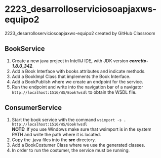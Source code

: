 # 2223_desarrolloserviciosoapjaxws-equipo2
2223_desarrolloserviciosoapjaxws-equipo2 created by GitHub Classroom


## BookService
1. Create a new java project in IntelliJ IDE, with JDK version ***corretto-1.8.0_342***.
2. Add a Book Interface with books attributes and indicate methods.
3. Add a BookImpl Class that implements the Book Interface.
4. Add a BookPublish where we create an endpoint for the service.
5. Run the endpoint and write into the navigation bar of a navigator `http://localhost:1516/WS/Book?wsdl` to obtain the WSDL file.

## ConsumerService
1. Start the book service with the command `wsimport -s . http://localhost:1516/WS/Book?wsdl`
<br> **NOTE:** If you use Windows make sure that wsimport is in the system PATH and write the path where it is located.
2. Copy the .java files into the **src** directory.
3. Add a BookCostumer Class where we use the generated classes.
4. In order to run the costumer, the service must be running.
